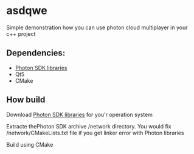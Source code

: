 # asdqwe
Simple demonstration how you can use photon cloud multiplayer in your c++ project

## Dependencies:
- [Photon SDK libraries](https://www.photonengine.com/en-US/sdks#realtime-cpp)
- Qt5
- CMake

## How build
Download [Photon SDK libraries](https://www.photonengine.com/en-US/sdks#realtime-cpp) for you'r operation system

Extracte thePhoton SDK archive /network directory.
You would fix /network/CMakeLists.txt file if you get linker error with Photon libraries

Build using CMake